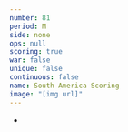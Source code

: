 ```yaml
---
number: 81
period: M
side: none
ops: null
scoring: true
war: false
unique: false
continuous: false
name: South America Scoring
image: "[img url]"
---
```

-
